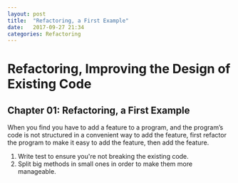 ```yaml
---
layout: post
title:  "Refactoring, a First Example"
date:   2017-09-27 21:34
categories: Refactoring
---
```


# Refactoring, Improving the Design of Existing Code

## Chapter 01: Refactoring, a First Example

When you find you have to add a feature to a program, and the program’s code is not structured in a convenient way to add the feature, first refactor the program to make it easy to add the feature, then add the feature.

1. Write test to ensure you're not breaking the existing code.
2. Split big methods in small ones in order to make them more manageable.
